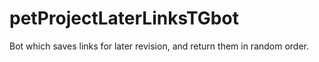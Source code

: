 # petProjectLaterLinksTGbot
Bot which saves links for later revision, and return them in random order.
